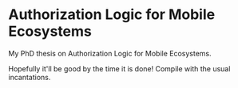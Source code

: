 # Authorization Logic for Mobile Ecosystems

My PhD thesis on Authorization Logic for Mobile Ecosystems.

Hopefully it'll be good by the time it is done!
Compile with the usual incantations.
